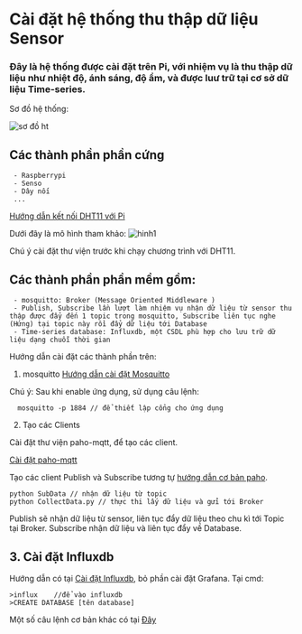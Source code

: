 # Cài đặt hệ thống thu thập dữ liệu Sensor
### Đây là hệ thống được cài đặt trên Pi, với nhiệm vụ là thu thập dữ liệu như nhiệt độ, ánh sáng, độ ẩm, và được luư trữ tại cơ sở dữ liệu Time-series.
Sơ đồ hệ thống:

![sơ đồ ht](https://i.imgur.com/EpWVts9.png)

## Các thành phần phần cứng 
     - Raspberrypi
     - Senso
     - Dây nối
     ...
    
[Hướng dẫn kết nối DHT11 với Pi]("https://tutorials-raspberrypi.com/raspberry-pi-measure-humidity-temperature-dht11-dht22/")

Dưới đây là mô hình tham khảo:
![hinh1](https://i.imgur.com/75Ye1PR.jpg)
 
Chú ý cài đặt thư viện trước khi chạy chương trình với DHT11. 

## Các thành phần phần mềm gồm:
     - mosquitto: Broker (Message Oriented Middleware )
     - Publish, Subscribe lần lượt làm nhiệm vụ nhận dữ liệu từ sensor thu thập được đẩy đến 1 topic trong mosquitto, Subscribe liên tục nghe (Hứng) tại topic này rồi đẩy dữ liệu tới Database
     - Time-series database: Influxdb, một CSDL phù hợp cho lưu trữ dữ liệu dạng chuỗi thời gian

Hướng dẫn cài đặt các thành phần trên:

1. mosquitto
[Hướng dẫn cài đặt Mosquitto](https://randomnerdtutorials.com/how-to-install-mosquitto-broker-on-raspberry-pi/)

Chú ý: Sau khi enable ứng dụng, sử dụng câu lệnh:

      mosquitto -p 1884 // để thiết lập cổng cho ứng dụng 

2. Tạo các Clients

Cài đặt thư viện paho-mqtt, để tạo các client. 

[Cài đặt paho-mqtt](https://pypi.org/project/paho-mqtt/)

Tạo các client Publish và Subscribe tương tự [hướng dẫn cơ bản paho](http://www.steves-internet-guide.com/into-mqtt-python-client/).

    python SubData // nhận dữ liệu từ topic 
    python CollectData.py // thực thi lấy dữ liệu và gửi tới Broker

Publish sẽ nhận dữ liệu từ sensor, liên tục đẩy dữ liệu theo chu kì tới Topic tại Broker. Subscribe nhận dữ liệu và liên tục đẩy về Database. 

## 3. Cài đặt Influxdb 
Hướng dẫn có tại [Cài đặt Influxdb](http://blog.centurio.net/2018/10/28/howto-install-influxdb-and-grafana-on-a-raspberry-pi-3/), bỏ phần cài đặt Grafana. 
Tại cmd:
    
    >influx    //để vào influxdb
    >CREATE DATABASE [tên database]

Một số câu lệnh cơ bản khác có tại [Đây](https://docs.influxdata.com/influxdb/v1.7/introduction/getting-started/)
